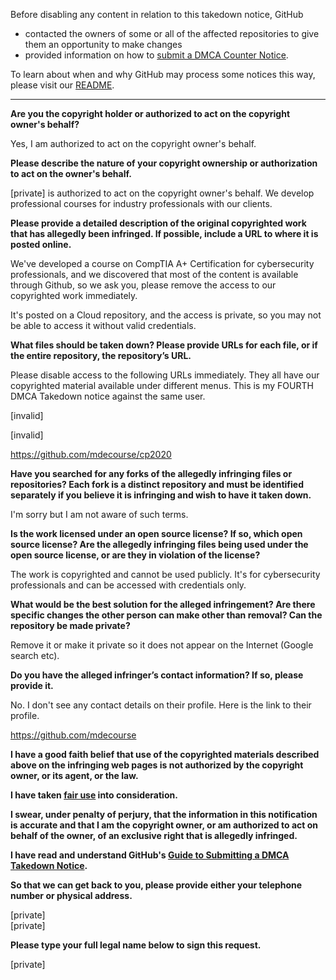 Before disabling any content in relation to this takedown notice, GitHub
- contacted the owners of some or all of the affected repositories to give them an opportunity to make changes
- provided information on how to [submit a DMCA Counter Notice](https://docs.github.com/en/articles/guide-to-submitting-a-dmca-counter-notice).

To learn about when and why GitHub may process some notices this way, please visit our [README](https://github.com/github/dmca/blob/master/README.md).

---

**Are you the copyright holder or authorized to act on the copyright owner's behalf?**

Yes, I am authorized to act on the copyright owner's behalf.

**Please describe the nature of your copyright ownership or authorization to act on the owner's behalf.**

[private] is authorized to act on the copyright owner's behalf. We develop professional courses for industry professionals with our clients.

**Please provide a detailed description of the original copyrighted work that has allegedly been infringed. If possible, include a URL to where it is posted online.**

We've developed a course on CompTIA A+ Certification for cybersecurity professionals, and we discovered that most of the content is available through Github, so we ask you, please remove the access to our copyrighted work immediately.

It's posted on a Cloud repository, and the access is private, so you may not be able to access it without valid credentials.

**What files should be taken down? Please provide URLs for each file, or if the entire repository, the repository’s URL.**

Please disable access to the following URLs immediately. They all have our copyrighted material available under different menus. This is my FOURTH DMCA Takedown notice against the same user.

[invalid]

[invalid]

https://github.com/mdecourse/cp2020

**Have you searched for any forks of the allegedly infringing files or repositories? Each fork is a distinct repository and must be identified separately if you believe it is infringing and wish to have it taken down.**

I'm sorry but I am not aware of such terms.

**Is the work licensed under an open source license? If so, which open source license? Are the allegedly infringing files being used under the open source license, or are they in violation of the license?**

The work is copyrighted and cannot be used publicly. It's for cybersecurity professionals and can be accessed with credentials only.

**What would be the best solution for the alleged infringement? Are there specific changes the other person can make other than removal? Can the repository be made private?**

Remove it or make it private so it does not appear on the Internet (Google search etc).

**Do you have the alleged infringer’s contact information? If so, please provide it.**

No. I don't see any contact details on their profile. Here is the link to their profile.

https://github.com/mdecourse

**I have a good faith belief that use of the copyrighted materials described above on the infringing web pages is not authorized by the copyright owner, or its agent, or the law.**

**I have taken <a href="https://www.lumendatabase.org/topics/22">fair use</a> into consideration.**

**I swear, under penalty of perjury, that the information in this notification is accurate and that I am the copyright owner, or am authorized to act on behalf of the owner, of an exclusive right that is allegedly infringed.**

**I have read and understand GitHub's <a href="https://docs.github.com/articles/guide-to-submitting-a-dmca-takedown-notice/">Guide to Submitting a DMCA Takedown Notice</a>.**

**So that we can get back to you, please provide either your telephone number or physical address.**

[private]  
[private]

**Please type your full legal name below to sign this request.**

[private]
